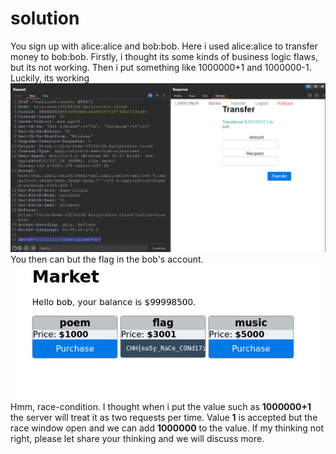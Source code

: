 # solution

You sign up with alice:alice and bob:bob. Here i used alice:alice to transfer money to bob:bob.
Firstly, i thought its some kinds of business logic flaws, but its not working. Then i put something like 1000000+1 and 1000000-1. Luckily, its working
![alt text](image.png)<br>
You then can but the flag in the bob's account.
![alt text](image-1.png)<br>
Hmm, race-condition. I thought when i put the value such as **1000000+1** the server will treat it as two requests per time. Value **1** is accepted but the race window open and we can add **1000000** to the value.
If my thinking not right, please let share your thinking and we will discuss more.
